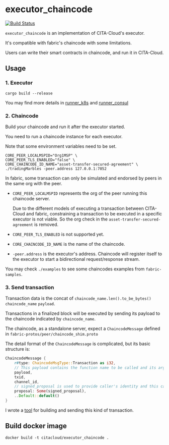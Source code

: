 # executor_chaincode

[![Build Status](https://travis-ci.org/cita-cloud/executor_chaincode.svg?branch=main)](https://travis-ci.org/cita-cloud/executor_chaincode)

`executor_chaincode` is an implementation of CITA-Cloud's executor. 

It's compatible with fabric's chaincode with some limitations.

Users can write their smart contracts in chaincode, and run it in CITA-Cloud. 

## Usage

### 1. Executor

```
cargo build --release
```

You may find more details in [runner_k8s](https://github.com/cita-cloud/runner_k8s) and [runner_consul](https://github.com/cita-cloud/runner_consul)

### 2. Chaincode

Build your chaincode and run it after the executor started.

You need to run a chaincode instance for each executor.

Note that some environment variables need to be set.
```
CORE_PEER_LOCALMSPID="Org1MSP" \
CORE_PEER_TLS_ENABLED="false" \
CORE_CHAINCODE_ID_NAME="asset-transfer-secured-agreement" \
./tradingMarbles -peer.address 127.0.0.1:7052
```
In fabric, some transaction can only be simulated and endorsed by peers in the same org with the peer.

* `CORE_PEER_LOCALMSPID` represents the org of the peer running this chaincode server.

    Due to the different models of executing a transaction between CITA-Cloud and fabric, constraining a transaction to be executed in a specific executor is not viable. So the org check in the `asset-transfer-secured-agreement` is removed.

* `CORE_PEER_TLS_ENABLED` is not supported yet.

* `CORE_CHAINCODE_ID_NAME` is the name of the chaincode.

* `-peer.address` is the executor's address. Chaincode will register itself to the executor to start a bidirectional request/response stream.

You may check `./examples` to see some chaincodes examples from `fabric-samples`.

### 3. Send transaction

Transaction data is the concat of `chaincode_name.len().to_be_bytes()` `chaincode_name` `payload`.

Transactions in a finalized block will be executed by sending its payload to the chaincode indicated by `chaincode_name`.

The chaincode, as a standalone server, expect a `ChaincodeMessage` defined in `fabric-protos/peer/chaincode_shim.proto`

The detail format of the `ChaincodeMessage` is complicated, but its basic structure is:

```rust
ChaincodeMessage {
    r#type: ChaincodeMsgType::Transaction as i32,
    // This payload contains the function name to be called and its args.
    payload,
    txid,
    channel_id,
    // signed_proposal is used to provide caller's identity and this call's private data.
    proposal: Some(signed_proposal),
    ..Default::default()
}
```

I wrote a [tool](https://github.com/cita-cloud/chaincode_invoker) for building and sending this kind of transaction.


## Build docker image
```
docker build -t citacloud/executor_chaincode .
```
